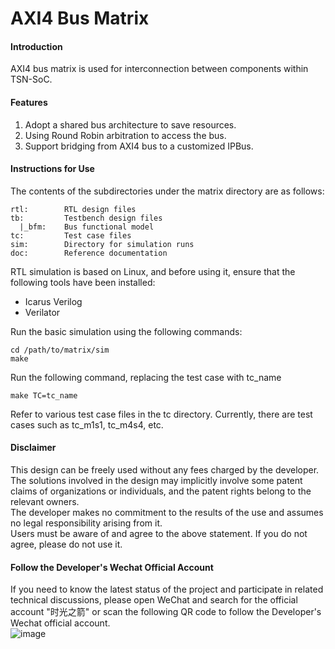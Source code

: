 # AXI4 Bus Matrix

#### Introduction
AXI4 bus matrix is used for interconnection between components within TSN-SoC. <br>

#### Features 

1.  Adopt a shared bus architecture to save resources.
2.  Using Round Robin arbitration to access the bus.
3.  Support bridging from AXI4 bus to a customized IPBus.

#### Instructions for Use

The contents of the subdirectories under the matrix directory are as follows: 
```
rtl:        RTL design files
tb:         Testbench design files
  |_bfm:    Bus functional model   
tc:         Test case files
sim:        Directory for simulation runs
doc:        Reference documentation
```

RTL simulation is based on Linux, and before using it, ensure that the following tools have been installed: 

* Icarus Verilog 
* Verilator 

Run the basic simulation using the following commands:
```
cd /path/to/matrix/sim 
make 
```
Run the following command, replacing the test case with tc_name
```
make TC=tc_name 
```
Refer to various test case files in the tc directory. Currently, there are test cases such as tc_m1s1, tc_m4s4, etc.

#### Disclaimer

This design can be freely used without any fees charged by the developer. <br>
The solutions involved in the design may implicitly involve some patent claims of organizations or individuals, and the patent rights belong to the relevant owners. <br>
The developer makes no commitment to the results of the use and assumes no legal responsibility arising from it. <br>
Users must be aware of and agree to the above statement. If you do not agree, please do not use it. <br>

#### Follow the Developer's Wechat Official Account
If you need to know the latest status of the project and participate in related technical discussions, please open WeChat and search for the official account "时光之箭" or scan the following QR code to follow the Developer's Wechat official account. <br>
![image](https://open.weixin.qq.com/qr/code?username=Arrow-of-Time-zd "时光之箭")



